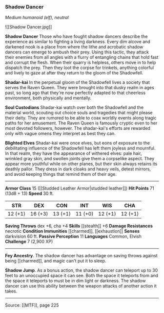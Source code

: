 ### Shadow Dancer
_Medium humanoid (elf), neutral_

![[Shadow Dancer.jpg]]

**Shadow Dancer** Those who have fought shadow dancers describe the experience as similar to fighting a living darkness. Every dim alcove and darkened nook is a place from where the lithe and acrobatic shadow dancers can emerge to ambush their prey. Using this tactic, they attack their enemies from all angles with a flurry of entangling chains that hold fast and corrupt the flesh. When their quarry is helpless, others move in to help dispatch the prey. Then they loot the corpse for trinkets, anything colorful and lively to gaze at after they return to the gloom of the Shadowfell.


**Shadar-kai** In the perpetual gloom of the Shadowfell lives a society that serves the Raven Queen. They were brought into that dusky realm in ages past, so long ago that they're now perfectly adapted to that cheerless environment, both physically and mentally.


**Soul Custodians** Shadar-kai watch over both the Shadowfell and the material world, scouting out choice souls and tragedies that might please their deity. They are rumored to be able to coax worldly events along tragic paths for her amusement. The Raven Queen is famously cryptic even to her most devoted followers, however. The shadar-kai's efforts are rewarded only with vague omens they interpret as best they can.


**Blighted Elves** Shadar-kai were once elves, but eons of exposure to the debilitating influence of the Shadowfell has left them joyless and mournful. In that realm, they have the appearance of withered elves: pale hair, wrinkled gray skin, and swollen joints give them a corpselike aspect. They appear more youthful while on other planes, but their skin always retains its deathly pallor. They dress in dark cloaks and heavy veils, detest mirrors, and avoid keeping things that remind them of their age.






---

**Armor Class** 15 ([[Studded Leather Armor|studded leather]])
**Hit Points** 71 (13d8 + 13)
**Speed** 30 ft.

| STR     | DEX     | CON     | INT     | WIS     | CHA     |
|---------|---------|---------|---------|---------|---------|
| 12 (+1) | 16 (+3) | 13 (+1) | 11 (+0) | 12 (+1) | 12 (+1) |

**Saving Throws** dex +6, cha +4
**Skills** [[stealth]] +6
**Damage Resistances** necrotic
**Condition Immunities** [[charmed]], [[exhaustion]]
**Senses** darkvision 60 ft.
**Passive Perception** 11
**Languages** Common, Elvish
**Challenge** 7 (2,900 XP)

---

**Fey Ancestry**. The shadow dancer has advantage on saving throws against being [[charmed]], and magic can't put it to sleep.

**Shadow Jump**. As a bonus action, the shadow dancer can teleport up to 30 feet to an unoccupied space it can see. Both the space it teleports from and the space it teleports to must be in dim light or darkness. The shadow dancer can use this ability between the weapon attacks of another action it takes.


---

Source: [[MTF]], page 225